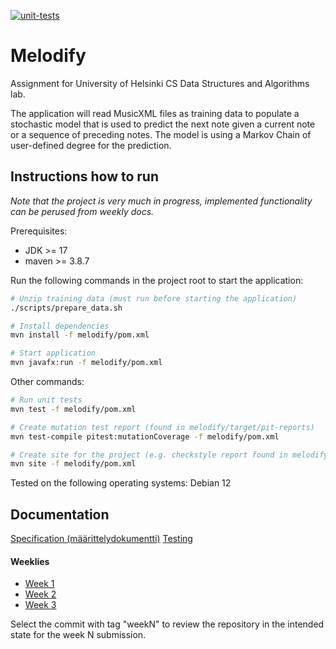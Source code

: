 [![unit-tests](https://github.com/JHNUL/TiraLabra2023/actions/workflows/run_unit_tests.yaml/badge.svg)](https://github.com/JHNUL/TiraLabra2023/actions/workflows/run_unit_tests.yaml)

# Melodify

Assignment for University of Helsinki CS Data Structures and Algorithms lab.

The application will read MusicXML files as training data to populate a stochastic model that is used to predict the next note given a current note or a sequence of preceding notes. The model is using a Markov Chain of user-defined degree for the prediction.

## Instructions how to run

_Note that the project is very much in progress, implemented functionality can be perused from weekly docs._

Prerequisites:
- JDK >= 17
- maven >= 3.8.7


Run the following commands in the project root to start the application:
```sh
# Unzip training data (must run before starting the application)
./scripts/prepare_data.sh

# Install dependencies
mvn install -f melodify/pom.xml

# Start application
mvn javafx:run -f melodify/pom.xml
```

Other commands:
```sh
# Run unit tests
mvn test -f melodify/pom.xml

# Create mutation test report (found in melodify/target/pit-reports)
mvn test-compile pitest:mutationCoverage -f melodify/pom.xml

# Create site for the project (e.g. checkstyle report found in melodify/target/site)
mvn site -f melodify/pom.xml
```

Tested on the following operating systems: Debian 12

## Documentation

[Specification (määrittelydokumentti)](/docs/specifications.md)
[Testing](/docs/testing.md)

#### Weeklies

- [Week 1](/docs/weeklies/week1.md)
- [Week 2](/docs/weeklies/week2.md)
- [Week 3](/docs/weeklies/week3.md)

Select the commit with tag "weekN" to review the repository in the intended state for the week N submission.
